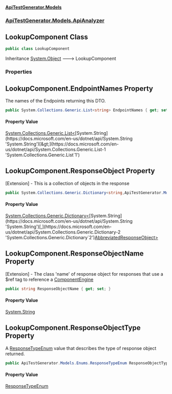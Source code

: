#### [ApiTestGenerator.Models](ApiTestGenerator.Models.md 'ApiTestGenerator.Models')
### [ApiTestGenerator.Models.ApiAnalyzer](ApiTestGenerator.Models.md#ApiTestGenerator.Models.ApiAnalyzer 'ApiTestGenerator.Models.ApiAnalyzer')

## LookupComponent Class

```csharp
public class LookupComponent
```

Inheritance [System.Object](https://docs.microsoft.com/en-us/dotnet/api/System.Object 'System.Object') &#129106; LookupComponent
### Properties

<a name='ApiTestGenerator.Models.ApiAnalyzer.LookupComponent.EndpointNames'></a>

## LookupComponent.EndpointNames Property

The names of the Endpoints returning this DTO.

```csharp
public System.Collections.Generic.List<string> EndpointNames { get; set; }
```

#### Property Value
[System.Collections.Generic.List&lt;](https://docs.microsoft.com/en-us/dotnet/api/System.Collections.Generic.List-1 'System.Collections.Generic.List`1')[System.String](https://docs.microsoft.com/en-us/dotnet/api/System.String 'System.String')[&gt;](https://docs.microsoft.com/en-us/dotnet/api/System.Collections.Generic.List-1 'System.Collections.Generic.List`1')

<a name='ApiTestGenerator.Models.ApiAnalyzer.LookupComponent.ResponseObject'></a>

## LookupComponent.ResponseObject Property

[Extension] - This is a collection of objects in the response

```csharp
public System.Collections.Generic.Dictionary<string,ApiTestGenerator.Models.ApiDocs.AbbreviatedResponseObject> ResponseObject { get; set; }
```

#### Property Value
[System.Collections.Generic.Dictionary&lt;](https://docs.microsoft.com/en-us/dotnet/api/System.Collections.Generic.Dictionary-2 'System.Collections.Generic.Dictionary`2')[System.String](https://docs.microsoft.com/en-us/dotnet/api/System.String 'System.String')[,](https://docs.microsoft.com/en-us/dotnet/api/System.Collections.Generic.Dictionary-2 'System.Collections.Generic.Dictionary`2')[AbbreviatedResponseObject](AbbreviatedResponseObject.md 'ApiTestGenerator.Models.ApiDocs.AbbreviatedResponseObject')[&gt;](https://docs.microsoft.com/en-us/dotnet/api/System.Collections.Generic.Dictionary-2 'System.Collections.Generic.Dictionary`2')

<a name='ApiTestGenerator.Models.ApiAnalyzer.LookupComponent.ResponseObjectName'></a>

## LookupComponent.ResponseObjectName Property

[Extension] - The class 'name' of response object for
responses that use a $ref tag to reference a [ComponentEngine](https://docs.microsoft.com/en-us/dotnet/api/ComponentEngine 'ComponentEngine')

```csharp
public string ResponseObjectName { get; set; }
```

#### Property Value
[System.String](https://docs.microsoft.com/en-us/dotnet/api/System.String 'System.String')

<a name='ApiTestGenerator.Models.ApiAnalyzer.LookupComponent.ResponseObjectType'></a>

## LookupComponent.ResponseObjectType Property

A [ResponseTypeEnum](ResponseTypeEnum.md 'ApiTestGenerator.Models.Enums.ResponseTypeEnum') value that describes the
type of response object returned.

```csharp
public ApiTestGenerator.Models.Enums.ResponseTypeEnum ResponseObjectType { get; set; }
```

#### Property Value
[ResponseTypeEnum](ResponseTypeEnum.md 'ApiTestGenerator.Models.Enums.ResponseTypeEnum')